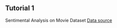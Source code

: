## Tutorial 1
Sentimental Analysis on Movie Dataset
[Data source](https://ai.stanford.edu/~amaas/data/sentiment/)